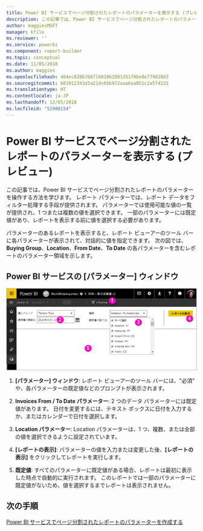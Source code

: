 ```yaml
---
title: Power BI サービスでページ分割されたレポートのパラメーターを表示する (プレビュー)
description: この記事では、Power BI サービスでページ分割されたレポートのパラメーターを操作する方法を学びます。
author: maggiesMSFT
manager: kfile
ms.reviewer: ''
ms.service: powerbi
ms.component: report-builder
ms.topic: conceptual
ms.date: 11/05/2018
ms.author: maggies
ms.openlocfilehash: 404ec820b766716810b2881351f8be8e77902803
ms.sourcegitcommit: b03912343a5a214c6bb972aaa6aa051c2a5f4332
ms.translationtype: HT
ms.contentlocale: ja-JP
ms.lasthandoff: 12/05/2018
ms.locfileid: "52900154"
---
```

# <a name="view-parameters-for-paginated-reports-in-the-power-bi-service-preview"></a>Power BI サービスでページ分割されたレポートのパラメーターを表示する (プレビュー)

この記事では、Power BI サービスでページ分割されたレポートのパラメーターを操作する方法を学びます。  レポート パラメーターでは、レポート データをフィルター処理する手段が提供されます。 パラメーターでは使用可能な値の一覧が提供され、1 つまたは複数の値を選択できます。 一部のパラメーターには既定値があり、レポートを表示する前に値を選択する必要があります。  

パラメーターのあるレポートを表示すると、レポート ビューアーのツール バーに各パラメーターが表示されて、対話的に値を指定できます。 次の図では、**Buying Group**、**Location**、**From Date**、**To Date** の各パラメーターを含むレポートのパラメーター領域を示します。  

## <a name="parameters-pane-in-the-power-bi-service"></a>Power BI サービスの [パラメーター] ウィンドウ

![パラメーターがあるページ分割されたレポートを表示する](media/paginated-reports-view-parameters/power-bi-paginated-view-parameters.png)
  
1.  **[パラメーター] ウィンドウ**: レポート ビューアーのツール バーには、"必須" や、各パラメーターの既定値などのプロンプトが表示されます。    
  
2.  **Invoices From / To Date パラメーター**: 2 つのデータ パラメーターには既定値があります。 日付を変更するには、テキスト ボックスに日付を入力するか、またはカレンダーで日付を選択します。  
  
3.  **Location パラメーター**: Location パラメーターは、1 つ、複数、または全部の値を選択できるように設定されています。 
  
4.  **[レポートの表示]**: パラメーターの値を入力または変更した後、**[レポートの表示]** をクリックしてレポートを実行します。 

5. **既定値**: すべてのパラメーターに既定値がある場合、レポートは最初に表示した時点で自動的に実行されます。 このレポートでは一部のパラメーターに既定値がないため、値を選択するまでレポートは表示されません。  

## <a name="next-steps"></a>次の手順

[Power BI サービスでページ分割されたレポートのパラメーターを作成する](paginated-reports-parameters.md)
